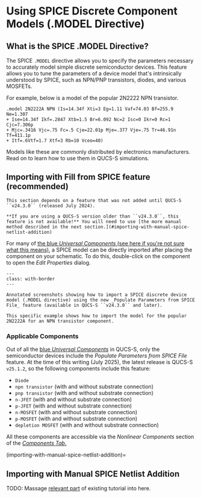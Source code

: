 # Using SPICE Discrete Component Models (.MODEL Directive)

## What is the SPICE .MODEL Directive?

The SPICE ``.MODEL`` directive allows you to specify the parameters necessary to accurately model simple discrete semiconductor devices. This feature allows you to tune the parameters of a device model that's intrinsically understood by SPICE, such as NPN/PNP transistors, diodes, and various MOSFETs.

For example, below is a model of the popular 2N2222 NPN transistor.

```text
.model 2N2222A NPN (Is=14.34f Xti=3 Eg=1.11 Vaf=74.03 Bf=255.9 Ne=1.307 
+ Ise=14.34f Ikf=.2847 Xtb=1.5 Br=6.092 Nc=2 Isc=0 Ikr=0 Rc=1 Cjc=7.306p
+ Mjc=.3416 Vjc=.75 Fc=.5 Cje=22.01p Mje=.377 Vje=.75 Tr=46.91n Tf=411.1p
+ Itf=.6Vtf=1.7 Xtf=3 Rb=10 Vceo=40)
```

Models like these are commonly distributed by electronics manufacturers. Read on to learn how to use them in QUCS-S simulations.

## Importing with Fill from SPICE feature (recommended)

```{warning}
This section depends on a feature that was not added until QUCS-S ``v24.3.0`` (released July 2024).

**If you are using a QUCS-S version older than ``v24.3.0``, this feature is not available!** You will need to use [the more manual method described in the next section.](#importing-with-manual-spice-netlist-addition)
```

For many of [the blue _Universal Components_ (see here if you're not sure what this means)](/overview/interface-overview.md#component-color-coding), a SPICE model can be directly imported after placing the component on your schematic. To do this, double-click on the component to open the _Edit Properties_ dialog.

```{figure} /subckts-and-ext-models/images/populate-parameters-from-spice-file.drawio.png
---
class: with-border
---

Annotated screenshots showing how to import a SPICE discrete device model (.MODEL directive) using the new _Populate Parameters from SPICE File_ feature (available in QUCS-S ``v24.3.0`` and later).

This specific example shows how to import the model for the popular 2N2222A for an NPN transistor component.
```

### Applicable Components

Out of all the [blue _Universal Components_](/overview/interface-overview.md#component-color-coding) in QUCS-S, only the semiconductor devices include the _Populate Parameters from SPICE File_ feature. At the time of this writing (July 2025), the latest release is QUCS-S ``v25.1.2``, so the following components include this feature:

* ``Diode``
* ``npn transistor`` (with and without substrate connection)
* ``pnp transistor`` (with and without substrate connection)
* ``n-JFET`` (with and without substrate connection)
* ``p-JFET`` (with and without substrate connection)
* ``n-MOSFET`` (with and without substrate connection)
* ``p-MOSFET`` (with and without substrate connection)
* ``depletion MOSFET`` (with and without substrate connection)

All these components are accessible via the _Nonlinear Components_ section of the [_Components Tab_.](/overview/interface-overview.md#components-tab)

(importing-with-manual-spice-netlist-addition)=
## Importing with Manual SPICE Netlist Addition
TODO: Massage [relevant part](https://github.com/ra3xdh/qucs_s-help/blob/master/source/subckts-and-ext-models/habr-tutorial/habr-tutorial-english.md#using-discrete-component-models) of existing tutorial into here.